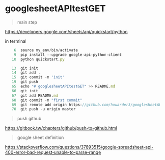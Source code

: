 # googlesheetAPItestGET

> main step

https://developers.google.com/sheets/api/quickstart/python

in terminal
```javascript
    6  source my_env/bin/activate
    9  pip install --upgrade google-api-python-client
   10  python quickstart.py

   13  git init
   14  git add .
   15  git commit -m 'init'
   19  git push
   65  echo "# googlesheetAPItestGET" >> README.md
   66  git init
   67  git add README.md
   68  git commit -m "first commit"
   69  git remote add origin https://github.com/howarder3/googlesheetAPItestGET.git
   70  git push -u origin master
```

> push github 

https://gitbook.tw/chapters/github/push-to-github.html


> google sheet definition

https://stackoverflow.com/questions/37893515/google-spreadsheet-api-400-error-bad-request-unable-to-parse-range
